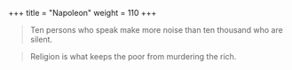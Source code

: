 +++
title = "Napoleon"
weight = 110
+++

> Ten persons who speak make more noise than ten thousand who are silent.

> Religion is what keeps the poor from murdering the rich.

